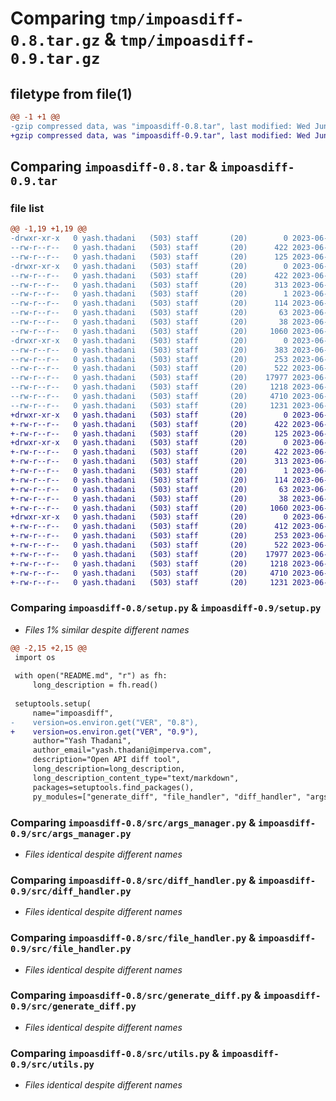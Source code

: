 # Comparing `tmp/impoasdiff-0.8.tar.gz` & `tmp/impoasdiff-0.9.tar.gz`

## filetype from file(1)

```diff
@@ -1 +1 @@
-gzip compressed data, was "impoasdiff-0.8.tar", last modified: Wed Jun 21 19:16:27 2023, max compression
+gzip compressed data, was "impoasdiff-0.9.tar", last modified: Wed Jun 21 19:34:21 2023, max compression
```

## Comparing `impoasdiff-0.8.tar` & `impoasdiff-0.9.tar`

### file list

```diff
@@ -1,19 +1,19 @@
-drwxr-xr-x   0 yash.thadani   (503) staff       (20)        0 2023-06-21 19:16:27.023174 impoasdiff-0.8/
--rw-r--r--   0 yash.thadani   (503) staff       (20)      422 2023-06-21 19:16:27.022971 impoasdiff-0.8/PKG-INFO
--rw-r--r--   0 yash.thadani   (503) staff       (20)      125 2023-06-21 18:09:12.000000 impoasdiff-0.8/README.md
-drwxr-xr-x   0 yash.thadani   (503) staff       (20)        0 2023-06-21 19:16:27.019561 impoasdiff-0.8/impoasdiff.egg-info/
--rw-r--r--   0 yash.thadani   (503) staff       (20)      422 2023-06-21 19:16:26.000000 impoasdiff-0.8/impoasdiff.egg-info/PKG-INFO
--rw-r--r--   0 yash.thadani   (503) staff       (20)      313 2023-06-21 19:16:26.000000 impoasdiff-0.8/impoasdiff.egg-info/SOURCES.txt
--rw-r--r--   0 yash.thadani   (503) staff       (20)        1 2023-06-21 19:16:26.000000 impoasdiff-0.8/impoasdiff.egg-info/dependency_links.txt
--rw-r--r--   0 yash.thadani   (503) staff       (20)      114 2023-06-21 19:16:26.000000 impoasdiff-0.8/impoasdiff.egg-info/requires.txt
--rw-r--r--   0 yash.thadani   (503) staff       (20)       63 2023-06-21 19:16:26.000000 impoasdiff-0.8/impoasdiff.egg-info/top_level.txt
--rw-r--r--   0 yash.thadani   (503) staff       (20)       38 2023-06-21 19:16:27.023234 impoasdiff-0.8/setup.cfg
--rw-r--r--   0 yash.thadani   (503) staff       (20)     1060 2023-06-21 19:16:22.000000 impoasdiff-0.8/setup.py
-drwxr-xr-x   0 yash.thadani   (503) staff       (20)        0 2023-06-21 19:16:27.022657 impoasdiff-0.8/src/
--rw-r--r--   0 yash.thadani   (503) staff       (20)      383 2023-06-21 19:15:57.000000 impoasdiff-0.8/src/__init__.py
--rw-r--r--   0 yash.thadani   (503) staff       (20)      253 2023-06-21 18:17:12.000000 impoasdiff-0.8/src/_version.py
--rw-r--r--   0 yash.thadani   (503) staff       (20)      522 2023-06-21 18:05:33.000000 impoasdiff-0.8/src/args_manager.py
--rw-r--r--   0 yash.thadani   (503) staff       (20)    17977 2023-06-21 18:05:33.000000 impoasdiff-0.8/src/diff_handler.py
--rw-r--r--   0 yash.thadani   (503) staff       (20)     1218 2023-06-21 18:05:33.000000 impoasdiff-0.8/src/file_handler.py
--rw-r--r--   0 yash.thadani   (503) staff       (20)     4710 2023-06-21 18:23:53.000000 impoasdiff-0.8/src/generate_diff.py
--rw-r--r--   0 yash.thadani   (503) staff       (20)     1231 2023-06-21 18:05:33.000000 impoasdiff-0.8/src/utils.py
+drwxr-xr-x   0 yash.thadani   (503) staff       (20)        0 2023-06-21 19:34:21.103754 impoasdiff-0.9/
+-rw-r--r--   0 yash.thadani   (503) staff       (20)      422 2023-06-21 19:34:21.102782 impoasdiff-0.9/PKG-INFO
+-rw-r--r--   0 yash.thadani   (503) staff       (20)      125 2023-06-21 18:09:12.000000 impoasdiff-0.9/README.md
+drwxr-xr-x   0 yash.thadani   (503) staff       (20)        0 2023-06-21 19:34:21.099977 impoasdiff-0.9/impoasdiff.egg-info/
+-rw-r--r--   0 yash.thadani   (503) staff       (20)      422 2023-06-21 19:34:21.000000 impoasdiff-0.9/impoasdiff.egg-info/PKG-INFO
+-rw-r--r--   0 yash.thadani   (503) staff       (20)      313 2023-06-21 19:34:21.000000 impoasdiff-0.9/impoasdiff.egg-info/SOURCES.txt
+-rw-r--r--   0 yash.thadani   (503) staff       (20)        1 2023-06-21 19:34:21.000000 impoasdiff-0.9/impoasdiff.egg-info/dependency_links.txt
+-rw-r--r--   0 yash.thadani   (503) staff       (20)      114 2023-06-21 19:34:21.000000 impoasdiff-0.9/impoasdiff.egg-info/requires.txt
+-rw-r--r--   0 yash.thadani   (503) staff       (20)       63 2023-06-21 19:34:21.000000 impoasdiff-0.9/impoasdiff.egg-info/top_level.txt
+-rw-r--r--   0 yash.thadani   (503) staff       (20)       38 2023-06-21 19:34:21.103839 impoasdiff-0.9/setup.cfg
+-rw-r--r--   0 yash.thadani   (503) staff       (20)     1060 2023-06-21 19:34:12.000000 impoasdiff-0.9/setup.py
+drwxr-xr-x   0 yash.thadani   (503) staff       (20)        0 2023-06-21 19:34:21.102447 impoasdiff-0.9/src/
+-rw-r--r--   0 yash.thadani   (503) staff       (20)      412 2023-06-21 19:32:17.000000 impoasdiff-0.9/src/__init__.py
+-rw-r--r--   0 yash.thadani   (503) staff       (20)      253 2023-06-21 19:34:04.000000 impoasdiff-0.9/src/_version.py
+-rw-r--r--   0 yash.thadani   (503) staff       (20)      522 2023-06-21 18:05:33.000000 impoasdiff-0.9/src/args_manager.py
+-rw-r--r--   0 yash.thadani   (503) staff       (20)    17977 2023-06-21 18:05:33.000000 impoasdiff-0.9/src/diff_handler.py
+-rw-r--r--   0 yash.thadani   (503) staff       (20)     1218 2023-06-21 18:05:33.000000 impoasdiff-0.9/src/file_handler.py
+-rw-r--r--   0 yash.thadani   (503) staff       (20)     4710 2023-06-21 18:23:53.000000 impoasdiff-0.9/src/generate_diff.py
+-rw-r--r--   0 yash.thadani   (503) staff       (20)     1231 2023-06-21 18:05:33.000000 impoasdiff-0.9/src/utils.py
```

### Comparing `impoasdiff-0.8/setup.py` & `impoasdiff-0.9/setup.py`

 * *Files 1% similar despite different names*

```diff
@@ -2,15 +2,15 @@
 import os
 
 with open("README.md", "r") as fh:
     long_description = fh.read()
 
 setuptools.setup(
     name="impoasdiff",
-    version=os.environ.get("VER", "0.8"),
+    version=os.environ.get("VER", "0.9"),
     author="Yash Thadani",
     author_email="yash.thadani@imperva.com",
     description="Open API diff tool",
     long_description=long_description,
     long_description_content_type="text/markdown",
     packages=setuptools.find_packages(),
     py_modules=["generate_diff", "file_handler", "diff_handler", "args_manager", "utils"],
```

### Comparing `impoasdiff-0.8/src/args_manager.py` & `impoasdiff-0.9/src/args_manager.py`

 * *Files identical despite different names*

### Comparing `impoasdiff-0.8/src/diff_handler.py` & `impoasdiff-0.9/src/diff_handler.py`

 * *Files identical despite different names*

### Comparing `impoasdiff-0.8/src/file_handler.py` & `impoasdiff-0.9/src/file_handler.py`

 * *Files identical despite different names*

### Comparing `impoasdiff-0.8/src/generate_diff.py` & `impoasdiff-0.9/src/generate_diff.py`

 * *Files identical despite different names*

### Comparing `impoasdiff-0.8/src/utils.py` & `impoasdiff-0.9/src/utils.py`

 * *Files identical despite different names*

